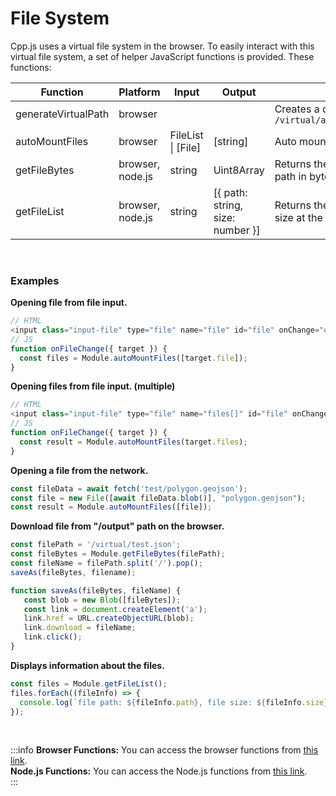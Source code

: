 # File System
Cpp.js uses a virtual file system in the browser. To easily interact with this virtual file system, a set of helper JavaScript functions is provided. These functions:

| Function | Platform | Input | Output | Description |
| -------- | -------- | ----- | ------ | ----------- |
| generateVirtualPath | browser | | | Creates a directory at `/virtual/automounted/{{RANDOM}}` |
| autoMountFiles | browser | FileList \| [File] | [string] | Auto mount files. |
| getFileBytes | browser, node.js | string | Uint8Array | Returns the file at the specified path in bytes. |
| getFileList | browser, node.js | string | [\{ path: string, size: number }] | Returns the files with path and size at the specified path. |

<br />

### Examples  
**Opening file from file input.**
```js
// HTML
<input class="input-file" type="file" name="file" id="file" onChange="onFileChange" />
// JS
function onFileChange({ target }) {
  const files = Module.autoMountFiles([target.file]);
}
```

**Opening files from file input. (multiple)**
```js
// HTML
<input class="input-file" type="file" name="files[]" id="file" onChange="onFileChange" multiple />
// JS
function onFileChange({ target }) {
  const result = Module.autoMountFiles(target.files);
}
```

**Opening a file from the network.**
```js
const fileData = await fetch('test/polygon.geojson');
const file = new File([await fileData.blob()], "polygon.geojson");
const result = Module.autoMountFiles([file]);
```

**Download file from "/output" path on the browser.**
```js
const filePath = '/virtual/test.json';
const fileBytes = Module.getFileBytes(filePath);
const fileName = filePath.split('/').pop();
saveAs(fileBytes, filename);

function saveAs(fileBytes, fileName) {
   const blob = new Blob([fileBytes]);
   const link = document.createElement('a');
   link.href = URL.createObjectURL(blob);
   link.download = fileName;
   link.click();
}
```

**Displays information about the files.**
```js
const files = Module.getFileList();
files.forEach((fileInfo) => {
  console.log(`file path: ${fileInfo.path}, file size: ${fileInfo.size}`);
});
```

<br />

:::info
**Browser Functions:** You can access the browser functions from [this link](https://github.com/bugra9/cpp.js/blob/main/packages/cpp.js/src/assets/browser.js).  
**Node.js Functions:** You can access the Node.js functions from [this link](https://github.com/bugra9/cpp.js/blob/main/packages/cpp.js/src/assets/node.js).  
:::
